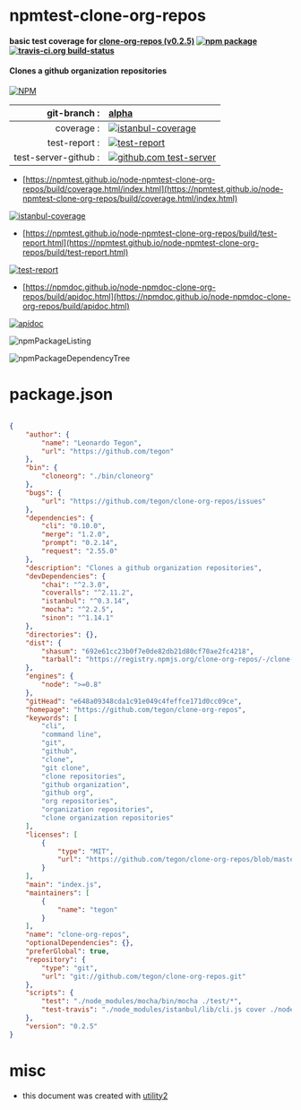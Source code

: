# npmtest-clone-org-repos

#### basic test coverage for  [clone-org-repos (v0.2.5)](https://github.com/tegon/clone-org-repos)  [![npm package](https://img.shields.io/npm/v/npmtest-clone-org-repos.svg?style=flat-square)](https://www.npmjs.org/package/npmtest-clone-org-repos) [![travis-ci.org build-status](https://api.travis-ci.org/npmtest/node-npmtest-clone-org-repos.svg)](https://travis-ci.org/npmtest/node-npmtest-clone-org-repos)

#### Clones a github organization repositories

[![NPM](https://nodei.co/npm/clone-org-repos.png?downloads=true&downloadRank=true&stars=true)](https://www.npmjs.com/package/clone-org-repos)

| git-branch : | [alpha](https://github.com/npmtest/node-npmtest-clone-org-repos/tree/alpha)|
|--:|:--|
| coverage : | [![istanbul-coverage](https://npmtest.github.io/node-npmtest-clone-org-repos/build/coverage.badge.svg)](https://npmtest.github.io/node-npmtest-clone-org-repos/build/coverage.html/index.html)|
| test-report : | [![test-report](https://npmtest.github.io/node-npmtest-clone-org-repos/build/test-report.badge.svg)](https://npmtest.github.io/node-npmtest-clone-org-repos/build/test-report.html)|
| test-server-github : | [![github.com test-server](https://npmtest.github.io/node-npmtest-clone-org-repos/GitHub-Mark-32px.png)](https://npmtest.github.io/node-npmtest-clone-org-repos/build/app/index.html) | | build-artifacts : | [![build-artifacts](https://npmtest.github.io/node-npmtest-clone-org-repos/glyphicons_144_folder_open.png)](https://github.com/npmtest/node-npmtest-clone-org-repos/tree/gh-pages/build)|

- [https://npmtest.github.io/node-npmtest-clone-org-repos/build/coverage.html/index.html](https://npmtest.github.io/node-npmtest-clone-org-repos/build/coverage.html/index.html)

[![istanbul-coverage](https://npmtest.github.io/node-npmtest-clone-org-repos/build/screenCapture.buildCi.browser.%252Ftmp%252Fbuild%252Fcoverage.lib.html.png)](https://npmtest.github.io/node-npmtest-clone-org-repos/build/coverage.html/index.html)

- [https://npmtest.github.io/node-npmtest-clone-org-repos/build/test-report.html](https://npmtest.github.io/node-npmtest-clone-org-repos/build/test-report.html)

[![test-report](https://npmtest.github.io/node-npmtest-clone-org-repos/build/screenCapture.buildCi.browser.%252Ftmp%252Fbuild%252Ftest-report.html.png)](https://npmtest.github.io/node-npmtest-clone-org-repos/build/test-report.html)

- [https://npmdoc.github.io/node-npmdoc-clone-org-repos/build/apidoc.html](https://npmdoc.github.io/node-npmdoc-clone-org-repos/build/apidoc.html)

[![apidoc](https://npmdoc.github.io/node-npmdoc-clone-org-repos/build/screenCapture.buildCi.browser.%252Ftmp%252Fbuild%252Fapidoc.html.png)](https://npmdoc.github.io/node-npmdoc-clone-org-repos/build/apidoc.html)

![npmPackageListing](https://npmtest.github.io/node-npmtest-clone-org-repos/build/screenCapture.npmPackageListing.svg)

![npmPackageDependencyTree](https://npmtest.github.io/node-npmtest-clone-org-repos/build/screenCapture.npmPackageDependencyTree.svg)



# package.json

```json

{
    "author": {
        "name": "Leonardo Tegon",
        "url": "https://github.com/tegon"
    },
    "bin": {
        "cloneorg": "./bin/cloneorg"
    },
    "bugs": {
        "url": "https://github.com/tegon/clone-org-repos/issues"
    },
    "dependencies": {
        "cli": "0.10.0",
        "merge": "1.2.0",
        "prompt": "0.2.14",
        "request": "2.55.0"
    },
    "description": "Clones a github organization repositories",
    "devDependencies": {
        "chai": "^2.3.0",
        "coveralls": "^2.11.2",
        "istanbul": "^0.3.14",
        "mocha": "^2.2.5",
        "sinon": "^1.14.1"
    },
    "directories": {},
    "dist": {
        "shasum": "692e61cc23b0f7e0de82db21d80cf70ae2fc4218",
        "tarball": "https://registry.npmjs.org/clone-org-repos/-/clone-org-repos-0.2.5.tgz"
    },
    "engines": {
        "node": ">=0.8"
    },
    "gitHead": "e648a09348cda1c91e049c4feffce171d0cc09ce",
    "homepage": "https://github.com/tegon/clone-org-repos",
    "keywords": [
        "cli",
        "command line",
        "git",
        "github",
        "clone",
        "git clone",
        "clone repositories",
        "github organization",
        "github org",
        "org repositories",
        "organization repositories",
        "clone organization repositories"
    ],
    "licenses": [
        {
            "type": "MIT",
            "url": "https://github.com/tegon/clone-org-repos/blob/master/LICENSE-MIT"
        }
    ],
    "main": "index.js",
    "maintainers": [
        {
            "name": "tegon"
        }
    ],
    "name": "clone-org-repos",
    "optionalDependencies": {},
    "preferGlobal": true,
    "repository": {
        "type": "git",
        "url": "git://github.com/tegon/clone-org-repos.git"
    },
    "scripts": {
        "test": "./node_modules/mocha/bin/mocha ./test/*",
        "test-travis": "./node_modules/istanbul/lib/cli.js cover ./node_modules/mocha/bin/_mocha -- -R spec ./test/*"
    },
    "version": "0.2.5"
}
```



# misc
- this document was created with [utility2](https://github.com/kaizhu256/node-utility2)
